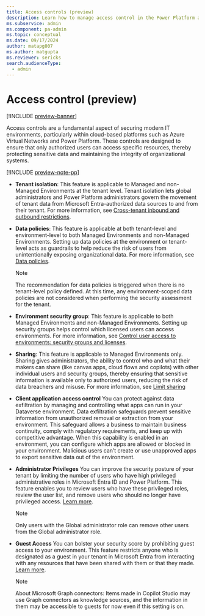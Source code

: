 ```yaml
---
title: Access controls (preview)
description: Learn how to manage access control in the Power Platform admin center.
ms.subservice: admin
ms.component: pa-admin
ms.topic: conceptual
ms.date: 09/17/2024
author: matapg007
ms.author: matgupta
ms.reviewer: sericks
search.audienceType: 
  - admin
---
```


# Access control (preview)
[!INCLUDE [preview-banner](~/../shared-content/shared/preview-includes/preview-banner.md)]
                                                  
Access controls are a fundamental aspect of securing modern IT environments, particularly within cloud-based platforms such as Azure Virtual Networks and Power Platform. These controls are designed to ensure that only authorized users can access specific resources, thereby protecting sensitive data and maintaining the integrity of organizational systems.

[!INCLUDE [preview-note-pp](~/../shared-content/shared/preview-includes/preview-note-pp.md)]

- **Tenant isolation**: This feature is applicable to Managed and non-Managed Environments at the tenant level. Tenant isolation lets global administrators and Power Platform administrators govern the movement of tenant data from Microsoft Entra-authorized data sources to and from their tenant. For more information, see [Cross-tenant inbound and outbound restrictions](../cross-tenant-restrictions.md).

- **Data policies**: This feature is applicable at both tenant-level and environment-level to both Managed Environments and non-Managed Environments. Setting up data policies at the environment or tenant-level acts as guardrails to help reduce the risk of users from unintentionally exposing organizational data. For more information, see [Data policies](../wp-data-loss-prevention.md).
  > [!Note]
  > The recommendation for data policies is triggered when there is no tenant-level policy defined. At this time, any environment-scoped data policies are not considered when performing the security assessment for the tenant.

- **Environment security group**: This feature is applicable to both Managed Environments and non-Managed Environments. Setting up security groups helps control which licensed users can access environments. For more information, see [Control user access to environments: security groups and licenses](../control-user-access.md).

- **Sharing**: This feature is applicable to Managed Environments only. Sharing gives administrators, the ability to control who and what their makers can share (like canvas apps, cloud flows and copilots) with other individual users and security groups, thereby ensuring that sensitive information is available only to authorized users, reducing the risk of data breachers and misuse. For more information, see [Limit sharing](../managed-environment-sharing-limits.md)

- **Client application access control**
You can protect against data exfiltration by managing and controlling what apps can run in your Dataverse environment. Data exfiltration safeguards prevent sensitive information from unauthorized removal or extraction from your environment. This safeguard allows a business to maintain business continuity, comply with regulatory requirements, and keep up with competitive advantage.
When this capability is enabled in an environment, you can configure which apps are allowed or blocked in your environment. Malicious users can’t create or use unapproved apps to export sensitive data out of the environment.

- **Administrator Privileges**
You can improve the security posture of your tenant by limiting the number of users who have high privileged administrative roles in Microsoft Entra ID and Power Platform. This feature enables you to review users who have these privileged roles, review the user list, and remove users who should no longer have privileged access. [Learn more](https://go.microsoft.com/fwlink/?linkid=2271320).
  > [!Note]
  >  Only users with the Global administrator role can remove other users from the Global administrator role.

- **Guest Access**
You can bolster your security score by prohibiting guest access to your environment. This feature restricts anyone who is designated as a guest in your tenant in Microsoft Entra from interacting with any resources that have been shared with them or that they made. [Learn more](https://microsoft-my.sharepoint.com/personal/matgupta_microsoft_com/Documents/aka.ms/PowerPlatformGuestAccess).
  > [!Note]
  > About Microsoft Graph connectors: Items made in Copilot Studio may use Graph connectors as knowledge sources, and the information in them may be accessible to guests for now even if this setting is on.


